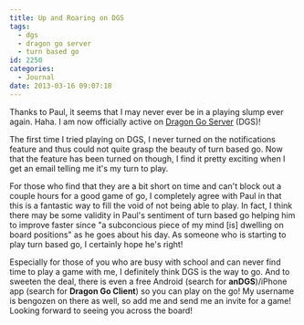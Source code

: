 ```yaml
---
title: Up and Roaring on DGS
tags:
  - dgs
  - dragon go server
  - turn based go
id: 2250
categories:
  - Journal
date: 2013-03-16 09:07:18
---
```


Thanks to Paul, it seems that I may never ever be in a playing slump ever again. Haha. I am now officially active on [Dragon Go Server](http://www.dragongoserver.net) (DGS)!

The first time I tried playing on DGS, I never turned on the notifications feature and thus could not quite grasp the beauty of turn based go. Now that the feature has been turned on though, I find it pretty exciting when I get an email telling me it's my turn to play.

For those who find that they are a bit short on time and can't block out a couple hours for a good game of go, I completely agree with Paul in that this is a fantastic way to fill the void of not being able to play. In fact, I think there may be some validity in Paul's sentiment of turn based go helping him to improve faster since "a subconcious piece of my mind [is] dwelling on board positions" as he goes about his day. As someone who is starting to play turn based go, I certainly hope he's right!

Especially for those of you who are busy with school and can never find time to play a game with me, I definitely think DGS is the way to go. And to sweeten the deal, there is even a free Android (search for **anDGS**)/iPhone app (search for **Dragon Go Client**) so you can play on the go! My username is bengozen on there as well, so add me and send me an invite for a game! Looking forward to seeing you across the board!